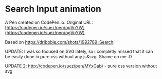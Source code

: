 # Search Input animation

A Pen created on CodePen.io. Original URL: [https://codepen.io/suez/pen/ogVqYW](https://codepen.io/suez/pen/ogVqYW).

Based on https://dribbble.com/shots/1992789-Search

UPDATE: I was so focused on SVG lately, so i completly missed that it can be easily done in pure css without any js&svg. Shame on me :D

UPDATE 2: http://codepen.io/suez/pen/MYxGab/ - pure css version without svg
